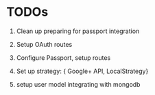 # TODOs

1. Clean up preparing for passport integration

2. Setup OAuth routes

3. Configure Passport, setup routes

4. Set up strategy: { Google+ API, LocalStrategy}

5. setup user model integrating with mongodb